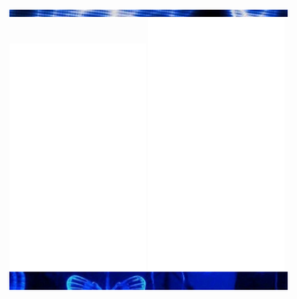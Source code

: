 <div class="parte_de_arriba">
<img src="22.png">
</div>

<div>
  <img src="/metrics1.svg" width="49%"  />
  <img src="/metrics2.svg" width="49%" />
</div>

<div class="contenedor">
<img src="3vs4.png" align="center">
</div>



